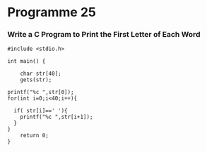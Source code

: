 # Programme 25
### Write a C Program to Print the First Letter of Each Word

```
#include <stdio.h>

int main() {
    
    char str[40];
    gets(str);

printf("%c ",str[0]);
for(int i=0;i<40;i++){
  
  if( str[i]==' '){
    printf("%c ",str[i+1]);
  }
}
    return 0;
}
```
